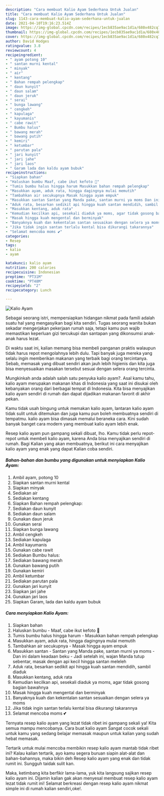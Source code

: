 ```yaml
---
description: "Cara membuat Kalio Ayam Sederhana Untuk Jualan"
title: "Cara membuat Kalio Ayam Sederhana Untuk Jualan"
slug: 1143-cara-membuat-kalio-ayam-sederhana-untuk-jualan
date: 2021-04-10T19:16:23.514Z
image: https://img-global.cpcdn.com/recipes/1ecb835ae9ac1d1a/680x482cq70/kalio-ayam-foto-resep-utama.jpg
thumbnail: https://img-global.cpcdn.com/recipes/1ecb835ae9ac1d1a/680x482cq70/kalio-ayam-foto-resep-utama.jpg
cover: https://img-global.cpcdn.com/recipes/1ecb835ae9ac1d1a/680x482cq70/kalio-ayam-foto-resep-utama.jpg
author: David Hodges
ratingvalue: 3.8
reviewcount: 4
recipeingredient:
- " ayam potong 10"
- " santan murni kental"
- " minyak"
- " air"
- " kentang"
- " Bahan rempah pelengkap"
- " daun kunyit"
- " daun salam"
- " daun jeruk"
- " serai"
- " bunga lawang"
- " cengkeh"
- " kapulaga"
- " kayumanis"
- " cabe rawit"
- " Bumbu halus"
- " bawang merah"
- " bawang putih"
- " kemiri"
- " ketumbar"
- " parutan pala"
- " jari kunyit"
- " jari jahe"
- " jari laos"
- " Garam lada dan kaldu ayam bubuk"
recipeinstructions:
- "Siapkan bahan"
- "Haluskan bumbu Maaf, cabe ikut kefoto 🤭"
- "Tumis bumbu halus hingga harum Masukkan bahan rempah pelengkap"
- "Masukkan ayam, aduk rata, hingga dagingnya mulai memutih"
- "Tambahkan air secukupnya Masak hingga ayam empuk"
- "Masukkan santan Santan yang Manda pake, santan murni ya moms Dan ini dalam keadaan beku Jadi setelah ini, wajan Manda tutup sebentar, masak dengan api kecil hingga santan meleleh"
- "Aduk rata, besarkan sedikit api hingga kuah santan mendidih, sambil diaduk"
- "Masukkan kentang, aduk rata"
- "Kemudian kecilkan api, sesekali diaduk ya moms, agar tidak gosong bagian bawahnya"
- "Masak hingga kuah mengental dan berminyak"
- "Banyaknya kuah dan kekentalan santan sesuaikan dengan selera ya moms"
- "Jika tidak ingin santan terlalu kental bisa dikurangi takarannya"
- "Selamat mencoba moms 💕"
categories:
- Resep
tags:
- kalio
- ayam

katakunci: kalio ayam 
nutrition: 200 calories
recipecuisine: Indonesian
preptime: "PT31M"
cooktime: "PT48M"
recipeyield: "2"
recipecategory: Lunch

---
```



![Kalio Ayam](https://img-global.cpcdn.com/recipes/1ecb835ae9ac1d1a/680x482cq70/kalio-ayam-foto-resep-utama.jpg)

Sebagai seorang istri, mempersiapkan hidangan nikmat pada famili adalah suatu hal yang mengasyikan bagi kita sendiri. Tugas seorang  wanita bukan sekadar mengerjakan pekerjaan rumah saja, tetapi kamu pun wajib memastikan keperluan gizi tercukupi dan santapan yang dikonsumsi anak-anak harus lezat.

Di waktu  saat ini, kalian memang bisa membeli panganan praktis walaupun tidak harus repot mengolahnya lebih dulu. Tapi banyak juga mereka yang selalu ingin memberikan makanan yang terbaik bagi orang tercintanya. Sebab, memasak yang dibuat sendiri akan jauh lebih higienis dan kita juga bisa menyesuaikan masakan tersebut sesuai dengan selera orang tercinta. 



Mungkinkah anda adalah salah satu penyuka kalio ayam?. Asal kamu tahu, kalio ayam merupakan makanan khas di Indonesia yang saat ini disukai oleh kebanyakan orang dari berbagai tempat di Indonesia. Kita bisa menyajikan kalio ayam sendiri di rumah dan dapat dijadikan makanan favorit di akhir pekan.

Kamu tidak usah bingung untuk memakan kalio ayam, lantaran kalio ayam tidak sulit untuk ditemukan dan juga kamu pun boleh membuatnya sendiri di tempatmu. kalio ayam bisa dimasak memalui beraneka cara. Kini sudah banyak banget cara modern yang membuat kalio ayam lebih enak.

Resep kalio ayam pun gampang sekali dibuat, lho. Kamu tidak perlu repot-repot untuk membeli kalio ayam, karena Anda bisa menyajikan sendiri di rumah. Bagi Kalian yang akan membuatnya, berikut ini cara menyajikan kalio ayam yang enak yang dapat Kalian coba sendiri.

<!--inarticleads1-->

##### Bahan-bahan dan bumbu yang digunakan untuk menyiapkan Kalio Ayam:

1. Ambil  ayam, potong 10
1. Siapkan  santan murni kental
1. Siapkan  minyak
1. Sediakan  air
1. Sediakan  kentang
1. Siapkan  Bahan rempah pelengkap:
1. Sediakan  daun kunyit
1. Sediakan  daun salam
1. Gunakan  daun jeruk
1. Gunakan  serai
1. Siapkan  bunga lawang
1. Ambil  cengkeh
1. Sediakan  kapulaga
1. Ambil  kayumanis
1. Gunakan  cabe rawit
1. Sediakan  Bumbu halus:
1. Sediakan  bawang merah
1. Gunakan  bawang putih
1. Gunakan  kemiri
1. Ambil  ketumbar
1. Sediakan  parutan pala
1. Gunakan  jari kunyit
1. Siapkan  jari jahe
1. Gunakan  jari laos
1. Siapkan  Garam, lada dan kaldu ayam bubuk




<!--inarticleads2-->

##### Cara menyiapkan Kalio Ayam:

1. Siapkan bahan
1. Haluskan bumbu - Maaf, cabe ikut kefoto 🤭
1. Tumis bumbu halus hingga harum - Masukkan bahan rempah pelengkap
1. Masukkan ayam, aduk rata, hingga dagingnya mulai memutih
1. Tambahkan air secukupnya - Masak hingga ayam empuk
1. Masukkan santan - Santan yang Manda pake, santan murni ya moms - Dan ini dalam keadaan beku - Jadi setelah ini, wajan Manda tutup sebentar, masak dengan api kecil hingga santan meleleh
1. Aduk rata, besarkan sedikit api hingga kuah santan mendidih, sambil diaduk
1. Masukkan kentang, aduk rata
1. Kemudian kecilkan api, sesekali diaduk ya moms, agar tidak gosong bagian bawahnya
1. Masak hingga kuah mengental dan berminyak
1. Banyaknya kuah dan kekentalan santan sesuaikan dengan selera ya moms
1. Jika tidak ingin santan terlalu kental bisa dikurangi takarannya
1. Selamat mencoba moms 💕




Ternyata resep kalio ayam yang lezat tidak ribet ini gampang sekali ya! Kita semua mampu mencobanya. Cara buat kalio ayam Sangat cocok sekali untuk kamu yang sedang belajar memasak maupun untuk kalian yang sudah hebat memasak.

Tertarik untuk mulai mencoba membikin resep kalio ayam mantab tidak ribet ini? Kalau kalian tertarik, ayo kamu segera buruan siapin alat-alat dan bahan-bahannya, maka bikin deh Resep kalio ayam yang enak dan tidak rumit ini. Sungguh taidak sulit kan. 

Maka, ketimbang kita berfikir lama-lama, yuk kita langsung sajikan resep kalio ayam ini. Dijamin kalian gak akan menyesal membuat resep kalio ayam lezat tidak rumit ini! Selamat berkreasi dengan resep kalio ayam nikmat simple ini di rumah kalian sendiri,oke!.

